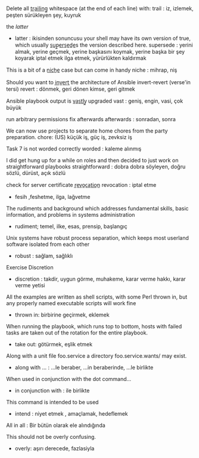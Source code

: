 Delete all t̲r̲a̲i̲l̲i̲n̲g̲ whitespace (at the end of each line) with:
trail : iz, izlemek, peşten sürükleyen şey, kuyruk


the _latter_  
* latter : ikisinden sonuncusu
your shell may have its own version of true, which usually s̲u̲p̲e̲r̲s̲e̲d̲e̲s
the version described here.
supersede : yerini almak, yerine geçmek, yerine başkasını koymak, yerine başka
bir şey koyarak iptal etmek ilga etmek, yürürlükten kaldırmak


This is a bit of a n̲i̲c̲h̲e̲ case but can come in handy
niche : mihrap, niş


Should you want to i̲n̲v̲e̲r̲t̲ the architecture of Ansible
invert-revert
(verse'in tersi)
revert : dönmek, geri dönen kimse, geri gitmek


Ansible playbook output is v̲a̲s̲t̲l̲y̲ upgraded
vast : geniş, engin, vasi, çok büyük


run arbitrary permissions fix afterwards
afterwards : sonradan, sonra   


We can now use projects to separate home chores from the party preparation.
chore:  (US) küçük iş, güç iş, zevksiz iş


Task 7 is not worded correctly
worded : kaleme alınmış


I did get hung up for a while on roles and then decided to just work on
straightforward playbooks
straightforward : dobra dobra söyleyen, doğru sözlü, dürüst, açık sözlü


check for server certificate r̲e̲v̲o̲c̲a̲t̲i̲o̲n̲
revocation : iptal etme
* fesih ,feshetme, ilga, lağvetme


The rudiments and background which addresses fundamental skills, basic
information, and problems in systems administration
* rudiment; temel, ilke, esas, prensip, başlangıç


Unix systems have robust process separation, which keeps most userland
software isolated from each other
* robust : sağlam, sağlıklı


Exercise Discretion
* discretion : takdir, uygun görme, muhakeme, karar verme hakkı, karar
verme yetisi


All the examples are written as shell scripts, with some Perl thrown in, but any properly named executable scripts will work fine
* thrown in: birbirine geçirmek, eklemek


When running the playbook, which runs top to bottom, hosts with failed tasks are taken out of the rotation for the entire playbook.
* take out:  götürmek, eşlik etmek


Along with a unit file foo.service a directory foo.service.wants/ may exist.
* along with ... : ...le beraber, ...in beraberinde, ...le birlikte


When used in conjunction with the dot command...
* in conjunction with : ile birlikte


This command is intended to be used
* intend : niyet etmek , amaçlamak, hedeflemek


All in all : Bir bütün olarak ele alındığında

This should not be overly confusing.
* overly: aşırı derecede, fazlasiyla

